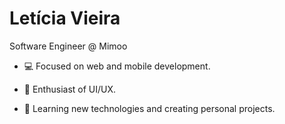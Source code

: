 # Letícia Vieira

Software Engineer @ Mimoo

- 💻 Focused on web and mobile development.

- 🔭 Enthusiast of UI/UX.

- 🌱 Learning new technologies and creating personal projects.
